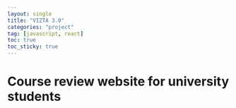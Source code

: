 ```yaml
---
layout: single
title: "VIZTA 3.0"
categories: "project"
tag: [javascript, react]
toc: true
toc_sticky: true
---
```


# Course review website for university students
